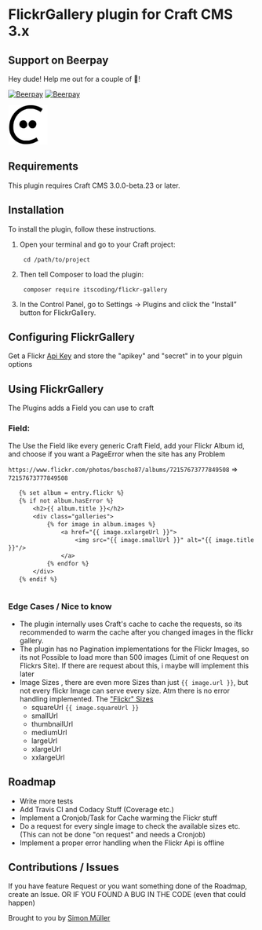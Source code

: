 # FlickrGallery plugin for Craft CMS 3.x

## Support on Beerpay
Hey dude! Help me out for a couple of :beers:!

[![Beerpay](https://beerpay.io/boscho87/flickrgallery/badge.svg?style=beer-square)](https://beerpay.io/boscho87/flickrgallery)  [![Beerpay](https://beerpay.io/boscho87/flickrgallery/make-wish.svg?style=flat-square)](https://beerpay.io/boscho87/flickrgallery?focus=wish)

<img src="https://github.com/boscho87/flickrgallery/raw/master/src/icon.svg?sanitize=true" alt="Screenshot" width="80px" height=80px>

## Requirements

This plugin requires Craft CMS 3.0.0-beta.23 or later.

## Installation

To install the plugin, follow these instructions.

1. Open your terminal and go to your Craft project:

        cd /path/to/project

2. Then tell Composer to load the plugin:

        composer require itscoding/flickr-gallery

3. In the Control Panel, go to Settings → Plugins and click the “Install” button for FlickrGallery.

## Configuring FlickrGallery

Get a Flickr [Api Key](https://www.flickr.com/services/api/misc.api_keys.html) and store the "apikey" and "secret" in to your plguin options


## Using FlickrGallery

The Plugins adds a Field you can use to craft

### Field:

The Use the Field like every generic Craft Field, add your Flickr Album id, and choose if you want a PageError when the site has any Problem

`https://www.flickr.com/photos/boscho87/albums/72157673777849508` => `72157673777849508` 

```twig
   {% set album = entry.flickr %}
   {% if not album.hasError %}
       <h2>{{ album.title }}</h2>
       <div class="galleries">
           {% for image in album.images %}
               <a href="{{ image.xxlargeUrl }}">
                   <img src="{{ image.smallUrl }}" alt="{{ image.title }}"/>
               </a>
           {% endfor %}
       </div>
   {% endif %}
  
```

### Edge Cases / Nice to know
- The plugin internally uses Craft's cache to cache the requests, so its recommended to warm the cache after you changed images in the flickr gallery.
- The plugin has no Pagination implementations for the Flickr Images, so its not Possible to load more than 500 images (Limit of one Request on Flickrs Site). If there are request about this, i maybe will implement this later
- Image Sizes , there are even more Sizes than just `{{ image.url }}`, but not every flickr Image can serve every size. Atm there is no error handling implemented. The ["Flickr" Sizes](https://www.flickr.com/services/api/flickr.photos.getSizes.html)
   - squareUrl `{{ image.squareUrl }}`
   - smallUrl
   - thumbnailUrl
   - mediumUrl
   - largeUrl
   - xlargeUrl
   - xxlargeUrl
  
## Roadmap

- Write more tests
- Add Travis CI and Codacy Stuff (Coverage etc.)
- Implement a Cronjob/Task for Cache warming the Flickr stuff
- Do a request for every single image to check the available sizes etc. (This can not be done "on request" and needs a Cronjob)
- Implement a proper error handling when the Flickr Api is offline


## Contributions / Issues
If you have feature Request or you want something done of the Roadmap, create an Issue. OR IF YOU FOUND A BUG IN THE CODE (even that could happen)




Brought to you by [Simon Müller](https://blog.itscoding.ch)

